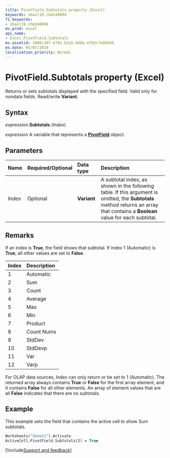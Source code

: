 ```yaml
---
title: PivotField.Subtotals property (Excel)
keywords: vbaxl10.chm240094
f1_keywords:
- vbaxl10.chm240094
ms.prod: excel
api_name:
- Excel.PivotField.Subtotals
ms.assetid: 1086c36f-e792-b2a5-848a-efd2c7e49d46
ms.date: 05/07/2019
localization_priority: Normal
---
```



# PivotField.Subtotals property (Excel)

Returns or sets subtotals displayed with the specified field. Valid only for nondata fields. Read/write **Variant**.


## Syntax

_expression_.**Subtotals** (_Index_)

_expression_ A variable that represents a **[PivotField](Excel.PivotField.md)** object.


## Parameters

|Name|Required/Optional|Data type|Description|
|:-----|:-----|:-----|:-----|
| _Index_|Optional| **Variant**|A subtotal index, as shown in the following table. If this argument is omitted, the **Subtotals** method returns an array that contains a **Boolean** value for each subtotal.|

## Remarks

If an index is **True**, the field shows that subtotal. If index 1 (Automatic) is **True**, all other values are set to **False**.

|Index|Description|
|:----|:----------|
|1|Automatic|
|2|Sum|
|3|Count|
|4|Average|
|5|Max|
|6|Min|
|7|Product|
|8|Count Nums|
|9|StdDev|
|10|StdDevp|
|11|Var|
|12|Varp|

For OLAP data sources, _Index_ can only return or be set to 1 (Automatic). The returned array always contains **True** or **False** for the first array element, and it contains **False** for all other elements. An array of element values that are all **False** indicates that there are no subtotals.


## Example

This example sets the field that contains the active cell to show Sum subtotals.

```vb
Worksheets("Sheet1").Activate 
ActiveCell.PivotField.Subtotals(2) = True
```




[!include[Support and feedback](~/includes/feedback-boilerplate.md)]
